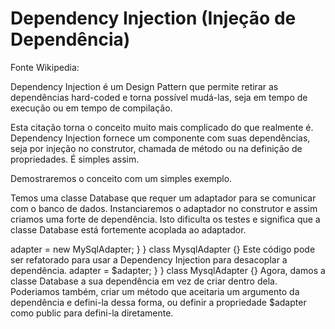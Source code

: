 # Dependency Injection (Injeção de Dependência)

Fonte Wikipedia:

Dependency Injection é um Design Pattern que permite retirar as dependências hard-coded e torna possível mudá-las, seja em tempo de execução ou em tempo de compilação.

Esta citação torna o conceito muito mais complicado do que realmente é. Dependency Injection fornece um componente com suas dependências, seja por injeção no construtor, chamada de método ou na definição de propriedades. É simples assim.

Demostraremos o conceito com um simples exemplo.

Temos uma classe Database que requer um adaptador para se comunicar com o banco de dados. Instanciaremos o adaptador no construtor e assim criamos uma forte de dependência. Isto dificulta os testes e significa que a classe Database está fortemente acoplada ao adaptador.

<?php
namespace Database;

class Database
{
    protected $adapter;

    public function __construct()
    {
        $this->adapter = new MySqlAdapter;
    }
}

class MysqlAdapter {}

Este código pode ser refatorado para usar a Dependency Injection para desacoplar a dependência.

<?php
namespace Database;

class Database
{
    protected $adapter;

    public function __construct(MySqlAdapter $adapter)
    {
        $this->adapter = $adapter;
    }
}

class MysqlAdapter {}

Agora, damos a classe Database a sua dependência em vez de criar dentro dela. Poderiamos também, criar um método que aceitaria um argumento da dependência e defini-la dessa forma, ou definir a propriedade $adapter como public para defini-la diretamente.


